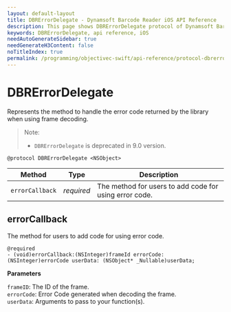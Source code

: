 ```yaml
---
layout: default-layout
title: DBRErrorDelegate - Dynamsoft Barcode Reader iOS API Reference
description: This page shows DBRErrorDelegate protocol of Dynamsoft Barcode Reader for iOS SDK.
keywords: DBRErrorDelegate, api reference, iOS
needAutoGenerateSidebar: true
needGenerateH3Content: false
noTitleIndex: true
permalink: /programming/objectivec-swift/api-reference/protocol-dbrerrordelegate.html
---
```


# DBRErrorDelegate

Represents the method to handle the error code returned by the library when using frame decoding.

> Note:  
>
> - `DBRErrorDelegate` is deprecated in 9.0 version.

```objc
@protocol DBRErrorDelegate <NSObject>
```

| Method | Type | Description |
| ------ | ---- | ----------- |
| `errorCallback` | *required* | The method for users to add code for using error code. |

## errorCallback

The method for users to add code for using error code.

```objc
@required
- (void)errorCallback:(NSInteger)frameId errorCode:(NSInteger)errorCode userData: (NSObject* _Nullable)userData;
```

**Parameters**

`frameID`: The ID of the frame.  
`errorCode`: Error Code generated when decoding the frame.  
`userData`: Arguments to pass to your function(s).
